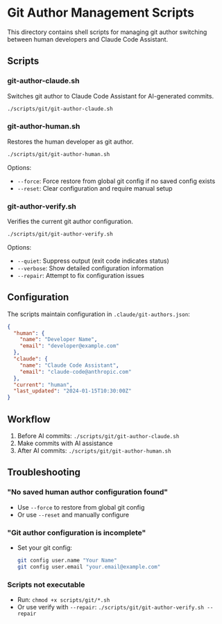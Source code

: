 # Git Author Management Scripts

This directory contains shell scripts for managing git author switching between human developers and Claude Code Assistant.

## Scripts

### git-author-claude.sh
Switches git author to Claude Code Assistant for AI-generated commits.

```bash
./scripts/git/git-author-claude.sh
```

### git-author-human.sh
Restores the human developer as git author.

```bash
./scripts/git/git-author-human.sh
```

Options:
- `--force`: Force restore from global git config if no saved config exists
- `--reset`: Clear configuration and require manual setup

### git-author-verify.sh
Verifies the current git author configuration.

```bash
./scripts/git/git-author-verify.sh
```

Options:
- `--quiet`: Suppress output (exit code indicates status)
- `--verbose`: Show detailed configuration information
- `--repair`: Attempt to fix configuration issues

## Configuration

The scripts maintain configuration in `.claude/git-authors.json`:

```json
{
  "human": {
    "name": "Developer Name",
    "email": "developer@example.com"
  },
  "claude": {
    "name": "Claude Code Assistant",
    "email": "claude-code@anthropic.com"
  },
  "current": "human",
  "last_updated": "2024-01-15T10:30:00Z"
}
```

## Workflow

1. Before AI commits: `./scripts/git/git-author-claude.sh`
2. Make commits with AI assistance
3. After AI commits: `./scripts/git/git-author-human.sh`

## Troubleshooting

### "No saved human author configuration found"
- Use `--force` to restore from global git config
- Or use `--reset` and manually configure

### "Git author configuration is incomplete"
- Set your git config:
  ```bash
  git config user.name "Your Name"
  git config user.email "your.email@example.com"
  ```

### Scripts not executable
- Run: `chmod +x scripts/git/*.sh`
- Or use verify with `--repair`: `./scripts/git/git-author-verify.sh --repair`
